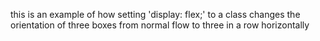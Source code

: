 this is an example of how setting 'display: flex;' to a class changes the orientation of three boxes from normal flow to three in a row horizontally
